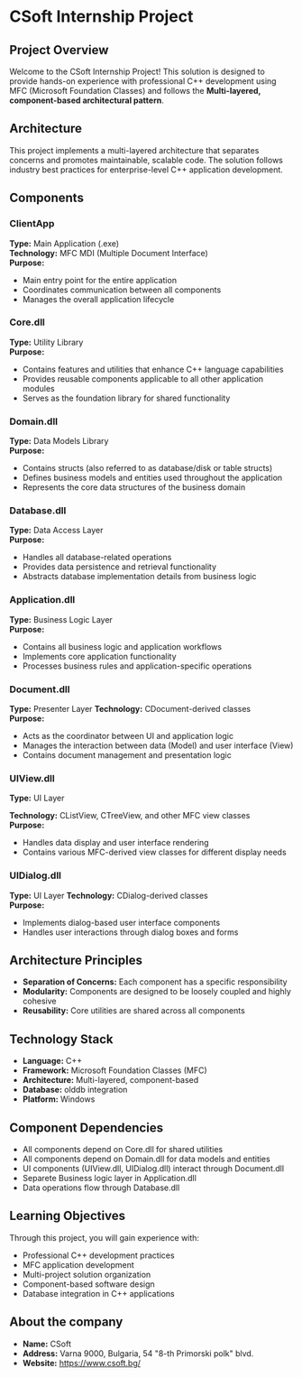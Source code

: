﻿# CSoft Internship Project

## Project Overview

Welcome to the CSoft Internship Project! This solution is designed to provide hands-on experience with professional C++ development using MFC (Microsoft Foundation Classes) and follows the **Мulti-layered, component-based architectural pattern**.

## Architecture

This project implements a multi-layered architecture that separates concerns and promotes maintainable, scalable code. The solution follows industry best practices for enterprise-level C++ application development.

## Components

### ClientApp

**Type:** Main Application (.exe)  
**Technology:** MFC MDI (Multiple Document Interface)  
**Purpose:**
- Main entry point for the entire application
- Coordinates communication between all components
- Manages the overall application lifecycle

### Core.dll

**Type:** Utility Library  
**Purpose:**
- Contains features and utilities that enhance C++ language capabilities
- Provides reusable components applicable to all other application modules
- Serves as the foundation library for shared functionality

### Domain.dll

**Type:** Data Models Library  
**Purpose:**
- Contains structs (also referred to as database/disk or table structs)
- Defines business models and entities used throughout the application
- Represents the core data structures of the business domain

### Database.dll

**Type:** Data Access Layer  
**Purpose:**
- Handles all database-related operations
- Provides data persistence and retrieval functionality
- Abstracts database implementation details from business logic

### Application.dll

**Type:** Business Logic Layer  
**Purpose:**
- Contains all business logic and application workflows
- Implements core application functionality
- Processes business rules and application-specific operations

### Document.dll

**Type:** Presenter Layer
**Technology:** CDocument-derived classes  
**Purpose:**
- Acts as the coordinator between UI and application logic
- Manages the interaction between data (Model) and user interface (View)
- Contains document management and presentation logic

### UIView.dll

**Type:** UI Layer

**Technology:** CListView, CTreeView, and other MFC view classes  
**Purpose:**
- Handles data display and user interface rendering
- Contains various MFC-derived view classes for different display needs

### UIDialog.dll

**Type:** UI Layer 
**Technology:** CDialog-derived classes  
**Purpose:**
- Implements dialog-based user interface components
- Handles user interactions through dialog boxes and forms

## Architecture Principles

- **Separation of Concerns:** Each component has a specific responsibility
- **Modularity:** Components are designed to be loosely coupled and highly cohesive
- **Reusability:** Core utilities are shared across all components

## Technology Stack

- **Language:** C++
- **Framework:** Microsoft Foundation Classes (MFC)
- **Architecture:** Мulti-layered, component-based
- **Database:** olddb integration
- **Platform:** Windows

## Component Dependencies

- All components depend on Core.dll for shared utilities
- All components depend on Domain.dll for data models and entities
- UI components (UIView.dll, UIDialog.dll) interact through Document.dll
- Separete Business logic layer in Application.dll
- Data operations flow through Database.dll

## Learning Objectives

Through this project, you will gain experience with:

- Professional C++ development practices
- MFC application development
- Multi-project solution organization
- Component-based software design
- Database integration in C++ applications

## About the company

- **Name:** CSoft
- **Address:** Varna 9000, Bulgaria, 54 "8-th Primorski polk" blvd.
- **Website:** https://www.csoft.bg/